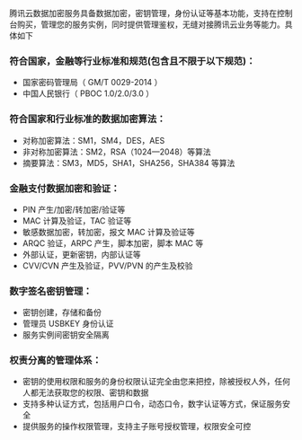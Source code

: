 腾讯云数据加密服务具备数据加密，密钥管理，身份认证等基本功能，支持在控制台购买，管理您的服务实例，同时提供管理鉴权，无缝对接腾讯云业务等能力。具体如下

### 符合国家，金融等行业标准和规范(包含且不限于以下规范)：
- 国家密码管理局（ GM/T 0029-2014 ）
- 中国人民银行（ PBOC 1.0/2.0/3.0 ）

### 符合国家和行业标准的数据加密算法：
- 对称加密算法：SM1，SM4，DES，AES
- 非对称加密算法：SM2，RSA（1024—2048）等算法
- 摘要算法：SM3，MD5，SHA1，SHA256，SHA384 等算法

### 金融支付数据加密和验证：
- PIN 产生/加密/转加密/验证等
- MAC 计算及验证，TAC 验证等
- 敏感数据加密，转加密，报文 MAC 计算及验证等
- ARQC 验证，ARPC 产生，脚本加密，脚本 MAC 等
- 外部认证，更新密钥，内部认证等
- CVV/CVN 产生及验证，PVV/PVN 的产生及校验

### 数字签名密钥管理：
- 密钥创建，存储和备份
- 管理员 USBKEY 身份认证
- 服务实例间密钥安全隔离

### 权责分离的管理体系：
- 密钥的使用权限和服务的身份权限认证完全由您来把控，除被授权人外，任何人都无法获取您的权限、密钥和数据
- 支持多种认证方式，包括用户口令，动态口令，数字认证等方式，保证服务安全
- 提供服务的操作权限管理，支持主子账号授权管理，权限安全可控
